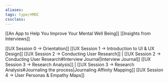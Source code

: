 ```yaml
---
aliases:
tags: type/⌘MOC 
cssclass:
---
```


[[An App to Help You Improve Your Mental Well Being]]
[[Insights from Interviews]]

[[UX Session 0 → Orientation]]
[[UX Session 1 → Introduction to UI & UX Design]]
[[UX Session 2 → Conducting User Research]] | [[UX Session 2 → Conducting User Research#Interview Journal|Interview Journal]]
[[UX Session 3 → Research Analysis]] | [[UX Session 3 → Research Analysis#Journaling the process|Journaling Affinity Mapping]]
[[UX Session 4 → User Personas & Empathy Maps]]

